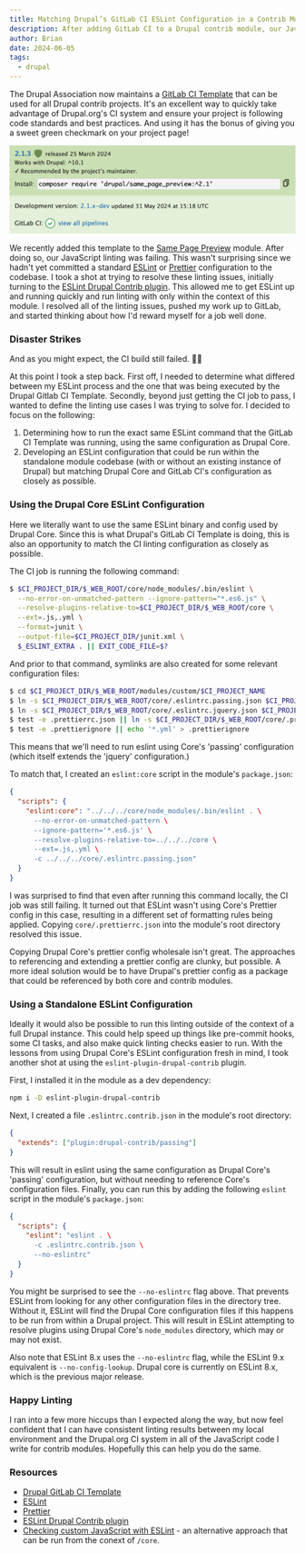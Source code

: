 ```yaml
---
title: Matching Drupal’s GitLab CI ESLint Configuration in a Contrib Module
description: After adding GitLab CI to a Drupal contrib module, our JavaScript linting was passing locally but failing in CI. Here's how I ensured the local configuration matched CI.
author: Brian
date: 2024-06-05
tags:
  - drupal
---
```


The Drupal Association now maintains a [GitLab CI Template](https://git.drupalcode.org/project/gitlab_templates/-/blob/main/gitlab-ci/template.gitlab-ci.yml) that can be used for all Drupal contrib projects. It's an excellent way to quickly take advantage of Drupal.org's CI system and ensure your project is following code standards and best practices. And using it has the bonus of giving you a sweet green checkmark on your project page!

![A release with a green check mark](./green-check.png)

We recently added this template to the [Same Page Preview](https://www.drupal.org/project/same_page_preview) module. After doing so, our JavaScript linting was failing. This wasn't surprising since we hadn't yet committed a standard [ESLint](https://eslint.org) or [Prettier](https://prettier.io/) configuration to the codebase. I took a shot at trying to resolve these linting issues, initially turning to the [ESLint Drupal Contrib plugin](https://www.npmjs.com/package/eslint-plugin-drupal-contrib). This allowed me to get ESLint up and running quickly and run linting with only within the context of this module. I resolved all of the linting issues, pushed my work up to GitLab, and started thinking about how I'd reward myself for a job well done.

### Disaster Strikes

And as you might expect, the CI build still failed. 🤦‍♂️

At this point I took a step back. First off, I needed to determine what differed between my ESLint process and the one that was being executed by the Drupal Gitlab CI Template. Secondly, beyond just getting the CI job to pass, I wanted to define the linting use cases I was trying to solve for. I decided to focus on the following:

1. Determining how to run the exact same ESLint command that the GitLab CI Template was running, using the same configuration as Drupal Core.
2. Developing an ESLint configuration that could be run within the standalone module codebase (with or without an existing instance of Drupal) but matching Drupal Core and GitLab CI's configuration as closely as possible.

### Using the Drupal Core ESLint Configuration

Here we literally want to use the same ESLint binary and config used by Drupal Core. Since this is what Drupal's GitLab CI Template is doing, this is also an opportunity to match the CI linting configuration as closely as possible.

The CI job is running the following command:

```bash
$ $CI_PROJECT_DIR/$_WEB_ROOT/core/node_modules/.bin/eslint \
  --no-error-on-unmatched-pattern --ignore-pattern="*.es6.js" \
  --resolve-plugins-relative-to=$CI_PROJECT_DIR/$_WEB_ROOT/core \
  --ext=.js,.yml \
  --format=junit \
  --output-file=$CI_PROJECT_DIR/junit.xml \
  $_ESLINT_EXTRA . || EXIT_CODE_FILE=$?
```

And prior to that command, symlinks are also created for some relevant configuration files:

```bash
$ cd $CI_PROJECT_DIR/$_WEB_ROOT/modules/custom/$CI_PROJECT_NAME
$ ln -s $CI_PROJECT_DIR/$_WEB_ROOT/core/.eslintrc.passing.json $CI_PROJECT_DIR/$_WEB_ROOT/modules/custom/.eslintrc.json
$ ln -s $CI_PROJECT_DIR/$_WEB_ROOT/core/.eslintrc.jquery.json $CI_PROJECT_DIR/$_WEB_ROOT/modules/custom/.eslintrc.jquery.json
$ test -e .prettierrc.json || ln -s $CI_PROJECT_DIR/$_WEB_ROOT/core/.prettierrc.json .
$ test -e .prettierignore || echo '*.yml' > .prettierignore
```

This means that we'll need to run eslint using Core's 'passing' configuration (which itself extends the 'jquery' configuration.)

To match that, I created an `eslint:core` script in the module's `package.json`:

```json
{
  "scripts": {
    "eslint:core": "../../../core/node_modules/.bin/eslint . \
      --no-error-on-unmatched-pattern \
      --ignore-pattern='*.es6.js' \
      --resolve-plugins-relative-to=../../../core \
      --ext=.js,.yml \
      -c ../../../core/.eslintrc.passing.json"
  }
}
```

I was surprised to find that even after running this command locally, the CI job was still failing. It turned out that ESLint wasn't using Core's Prettier config in this case, resulting in a different set of formatting rules being applied. Copying `core/.prettierrc.json` into the module's root directory resolved this issue.

Copying Drupal Core's prettier config wholesale isn't great. The approaches to referencing and extending a prettier config are clunky, but possible. A more ideal solution would be to have Drupal's prettier config as a package that could be referenced by both core and contrib modules.

### Using a Standalone ESLint Configuration

Ideally it would also be possible to run this linting outside of the context of a full Drupal instance. This could help speed up things like pre-commit hooks, some CI tasks, and also make quick linting checks easier to run. With the lessons from using Drupal Core's ESLint configuration fresh in mind, I took another shot at using the `eslint-plugin-drupal-contrib` plugin.

First, I installed it in the module as a dev dependency:

```bash
npm i -D eslint-plugin-drupal-contrib
```

Next, I created a file `.eslintrc.contrib.json` in the module's root directory:

```json
{
  "extends": ["plugin:drupal-contrib/passing"]
}
```

This will result in eslint using the same configuration as Drupal Core's 'passing' configuration, but without needing to reference Core's configuration files. Finally, you can run this by adding the following `eslint` script in the module's `package.json`:

```json
{
  "scripts": {
    "eslint": "eslint . \
      -c .eslintrc.contrib.json \
      --no-eslintrc"
  }
}
```

You might be surprised to see the `--no-eslintrc` flag above. That prevents ESLint from looking for any other configuration files in the directory tree. Without it, ESLint will find the Drupal Core configuration files if this happens to be run from within a Drupal project. This will result in ESLint attempting to resolve plugins using Drupal Core's `node_modules` directory, which may or may not exist.

Also note that ESLint 8.x uses the `--no-eslintrc` flag, while the ESLint 9.x equivalent is `--no-config-lookup`. Drupal core is currently on ESLint 8.x, which is the previous major release.

### Happy Linting

I ran into a few more hiccups than I expected along the way, but now feel confident that I can have consistent linting results between my local environment and the Drupal.org CI system in all of the JavaScript code I write for contrib modules. Hopefully this can help you do the same.

### Resources

- [Drupal GitLab CI Template](https://git.drupalcode.org/project/gitlab_templates/-/blob/main/gitlab-ci/template.gitlab-ci.yml)
- [ESLint](https://eslint.org/)
- [Prettier](https://prettier.io/)
- [ESLint Drupal Contrib plugin](https://www.npmjs.com/package/eslint-plugin-drupal-contrib)
- [Checking custom JavaScript with ESLint](https://www.drupal.org/docs/develop/standards/javascript-coding-standards/eslint-settings#s-checking-custom-javascript-with-eslint) - an alternative approach that can be run from the conext of `/core`.
